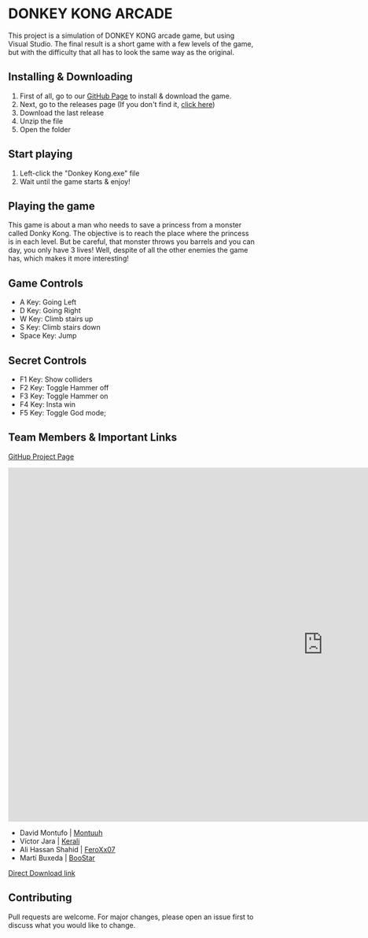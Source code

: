 # DONKEY KONG ARCADE

This project is a simulation of DONKEY KONG arcade game, but using Visual Studio. 
The final result is a short game with a few levels of the game, but with the difficulty that all has to 
look the same way as the original.

## Installing & Downloading

 1. First of all, go to our [GitHub Page](https://github.com/FeroXx07/Donkey-Kong) to install & download the game.
 2. Next, go to the releases page (If you don't find it, [click here](https://github.com/FeroXx07/Donkey-Kong/releases))
 3. Download the last release
 4. Unzip the file
 5. Open the folder

## Start playing

 1. Left-click the "Donkey Kong.exe" file
 2. Wait until the game starts & enjoy!

## Playing the game

This game is about a man who needs to save a princess from a monster called Donky Kong. The objective is to reach the place where the princess is in each level. But be careful, that monster throws you barrels and you can day, you only have 3 lives!
Well, despite of all the other enemies the game has, which makes it more interesting!

## Game Controls

 - A Key: Going Left
 - D Key: Going Right
 - W Key: Climb stairs up
 - S Key: Climb stairs down
 - Space Key: Jump

## Secret Controls

 - F1 Key: Show colliders
 - F2 Key: Toggle Hammer off
 - F3 Key: Toggle Hammer on
 - F4 Key: Insta win
 - F5 Key: Toggle God mode;

## Team Members & Important Links

[GitHup Project Page](https://github.com/FeroXx07/Donkey-Kong)

<iframe width="1280" height="720" src="https://www.youtube.com/embed/T9MWUt2MXPU" frameborder="0" allow="accelerometer; autoplay; encrypted-media; gyroscope; picture-in-picture" allowfullscreen></iframe>


 - David Montufo | [Montuuh](https://github.com/Montuuh)
 - Víctor Jara | [Kerali](https://github.com/Kerali)
 - Ali Hassan Shahid | [FeroXx07](https://github.com/FeroXx07)
 - Martí Buxeda | [BooStar](https://github.com/BooStarGamer)
 
[Direct Download link]( https://github.com/FeroXx07/Donkey-Kong/releases/download/1.0/EFE_Prodcutions_Donkey_Kong_1.0v.zip)

## Contributing
Pull requests are welcome. For major changes, please open an issue first to discuss what you would like to change.
